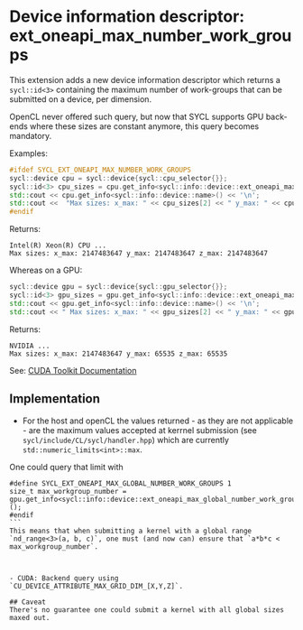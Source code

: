 # Device information descriptor: ext_oneapi_max_number_work_groups

This extension adds a new device information descriptor which returns a `sycl::id<3>` containing the maximum number of work-groups that can be submitted on a device, per dimension. 

OpenCL never offered such query, but now that SYCL supports GPU back-ends where these sizes are constant anymore, this query becomes mandatory. 

Examples:
```c++
#ifdef SYCL_EXT_ONEAPI_MAX_NUMBER_WORK_GROUPS
sycl::device cpu = sycl::device{sycl::cpu_selector{}};
sycl::id<3> cpu_sizes = cpu.get_info<sycl::info::device::ext_oneapi_max_number_work_groups>();
std::cout << cpu.get_info<sycl::info::device::name>() << '\n';
std::cout <<  "Max sizes: x_max: " << cpu_sizes[2] << " y_max: " << cpu_sizes[1] << " z_max: " << cpu_sizes[0] << '\n';
#endif
```
Returns:
```
Intel(R) Xeon(R) CPU ...
Max sizes: x_max: 2147483647 y_max: 2147483647 z_max: 2147483647
```


Whereas on a GPU:
```c++
sycl::device gpu = sycl::device{sycl::gpu_selector{}};
sycl::id<3> gpu_sizes = gpu.get_info<sycl::info::device::ext_oneapi_max_number_work_groups>();
std::cout << gpu.get_info<sycl::info::device::name>() << '\n';
std::cout << " Max sizes: x_max: " << gpu_sizes[2] << " y_max: " << gpu_sizes[1] << " z_max: " << gpu_sizes[0] << '\n';
```
Returns:
```
NVIDIA ...
Max sizes: x_max: 2147483647 y_max: 65535 z_max: 65535
```
See: [CUDA Toolkit Documentation](https://docs.nvidia.com/cuda/cuda-c-programming-guide/index.html#compute-capabilities)

## Implementation
- For the host and openCL the values returned - as they are not applicable - are the maximum values accepted at kerrnel submission (see `sycl/include/CL/sycl/handler.hpp`) which are currently `std::numeric_limits<int>::max`. 

One could query that limit with
````
#define SYCL_EXT_ONEAPI_MAX_GLOBAL_NUMBER_WORK_GROUPS 1
size_t max_workgroup_number = gpu.get_info<sycl::info::device::ext_oneapi_max_global_number_work_groups>();
#endif
```
This means that when submitting a kernel with a global range `nd_range<3>(a, b, c)`, one must (and now can) ensure that `a*b*c < max_workgroup_number`.



- CUDA: Backend query using `CU_DEVICE_ATTRIBUTE_MAX_GRID_DIM_[X,Y,Z]`.

## Caveat
There's no guarantee one could submit a kernel with all global sizes maxed out.




